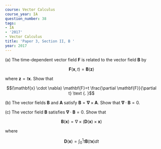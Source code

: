 ```yaml
---
course: Vector Calculus
course_year: IA
question_number: 38
tags:
- IA
- '2017'
- Vector Calculus
title: 'Paper 3, Section II, B '
year: 2017
---
```




(a) The time-dependent vector field $\mathbf{F}$ is related to the vector field $\mathbf{B}$ by

$$\mathbf{F}(\mathbf{x}, t)=\mathbf{B}(\mathbf{z})$$

where $\mathbf{z}=t \mathbf{x}$. Show that

$$(\mathbf{x} \cdot \nabla) \mathbf{F}=t \frac{\partial \mathbf{F}}{\partial t} \text {. }$$

(b) The vector fields $\mathbf{B}$ and $\mathbf{A}$ satisfy $\mathbf{B}=\boldsymbol{\nabla} \times \mathbf{A}$. Show that $\boldsymbol{\nabla} \cdot \mathbf{B}=0$.

(c) The vector field $\mathbf{B}$ satisfies $\boldsymbol{\nabla} \cdot \mathbf{B}=0$. Show that

$$\mathbf{B}(\mathbf{x})=\nabla \times(\mathbf{D}(\mathbf{x}) \times \mathbf{x})$$

where

$$\mathbf{D}(\mathbf{x})=\int_{0}^{1} t \mathbf{B}(t \mathbf{x}) d t$$